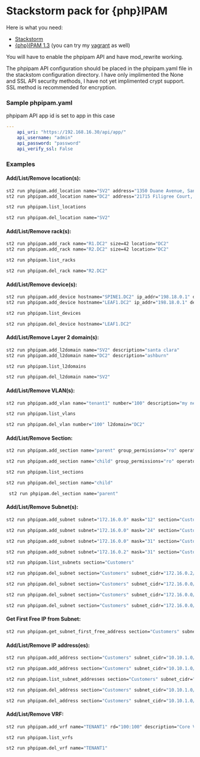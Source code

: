 Stackstorm pack for {php}IPAM
======


Here is what you need:

  - [Stackstorm](https://docs.stackstorm.com/install/index.html#installation)
  - [{php}IPAM 1.3](http://phpipam.net/documents/download-phpipam/) (you can try my [vagrant](https://github.com/efenian/phpipamvagrant) as well)

You will have to enable the phpipam API and have mod_rewrite working.

The phpipam API configuration should be placed in the phpipam.yaml file in the stackstom configuration directory.  I have only implimented the None and SSL API security methods, I have not yet implimented crypt support.  SSL method is recommended for encryption.

### Sample phpipam.yaml

phpipam API app id is set to app in this case


```yaml
---
    api_uri: "https://192.168.16.30/api/app/"
    api_username: "admin"
    api_password: "password"
    api_verify_ssl: False
```

### Examples

#### Add/List/Remove location(s):

```sh
st2 run phpipam.add_location name="SV2" address="1350 Duane Avenue, Santa Clara, CA 95054"
st2 run phpipam.add_location name="DC2" address="21715 Filigree Court, Ashburn, VA 20147"
```

```sh
st2 run phpipam.list_locations
```

```sh
st2 run phpipam.del_location name="SV2"
```

#### Add/List/Remove rack(s):

```sh
st2 run phpipam.add_rack name="R1.DC2" size=42 location="DC2"
st2 run phpipam.add_rack name="R2.DC2" size=42 location="DC2"
```

```sh
st2 run phpipam.list_racks
```

```sh
st2 run phpipam.del_rack name="R2.DC2"
```

#### Add/List/Remove device(s):

```sh
st2 run phpipam.add_device hostname="SPINE1.DC2" ip_addr="198.18.0.1" devicetype="Switch" rack="R1.DC2" rack_size="2" rack_start="41" location="DC2" sections="Customers;IPv6"
st2 run phpipam.add_device hostname="LEAF1.DC2" ip_addr="198.18.0.1" devicetype="Switch" rack="R1.DC2" rack_size="2" rack_start="39" location="DC2" sections="Customers;IPv6"
```

```sh
st2 run phpipam.list_devices
```

```sh
st2 run phpipam.del_device hostname="LEAF1.DC2"
```

#### Add/List/Remove Layer 2 domain(s):

```sh
st2 run phpipam.add_l2domain name="SV2" description="santa clara"
st2 run phpipam.add_l2domain name="DC2" description="ashburn"
```

```sh
st2 run phpipam.list_l2domains
```

```sh
st2 run phpipam.del_l2domain name="SV2"
```

#### Add/List/Remove VLAN(s):

```sh
st2 run phpipam.add_vlan name="tenant1" number="100" description="my new tenant vlan" l2domain="DC2"
```

```sh
st2 run phpipam.list_vlans
```

```sh
st2 run phpipam.del_vlan number="100" l2domain="DC2"
```

#### Add/List/Remove Section:

```sh
st2 run phpipam.add_section name="parent" group_permissions="ro" operator_permissions="rw"
```

```sh
st2 run phpipam.add_section name="child" group_permissions="ro" operator_permissions="rw" master_section="parent"
```

```sh
st2 run phpipam.list_sections
```

```sh
st2 run phpipam.del_section name="child"
```

```sh
 st2 run phpipam.del_section name="parent"
```

#### Add/List/Remove Subnet(s):

```sh
st2 run phpipam.add_subnet subnet="172.16.0.0" mask="12" section="Customers" description="RFC1918 Space" group_permissions="ro" operator_permissions="rw"
```

```sh
st2 run phpipam.add_subnet subnet="172.16.0.0" mask="24" section="Customers" description="RFC1918 Space" group_permissions="ro" operator_permissions="rw" master_subnet="172.16.0.0/12"
```

```sh
st2 run phpipam.add_subnet subnet="172.16.0.0" mask="31" section="Customers" description="RFC1918 Space" group_permissions="ro" operator_permissions="rw" master_subnet="172.16.0.0/24"
```

```sh
st2 run phpipam.add_subnet subnet="172.16.0.2" mask="31" section="Customers" description="RFC1918 Space" group_permissions="ro" operator_permissions="rw" master_subnet="172.16.0.0/24"
```

```sh
st2 run phpipam.list_subnets section="Customers"
```

```sh
st2 run phpipam.del_subnet section="Customers" subnet_cidr="172.16.0.2/31"
```

```sh
st2 run phpipam.del_subnet section="Customers" subnet_cidr="172.16.0.0/31"
```

```sh
st2 run phpipam.del_subnet section="Customers" subnet_cidr="172.16.0.0/24"
```

```sh
st2 run phpipam.del_subnet section="Customers" subnet_cidr="172.16.0.0/12"
```

#### Get First Free IP from Subnet:

```sh
st2 run phpipam.get_subnet_first_free_address section="Customers" subnet_cidr="10.10.1.0/24"
```

#### Add/List/Remove IP address(es):

```sh
st2 run phpipam.add_address section="Customers" subnet_cidr="10.10.1.0/24" ip_addr="10.10.1.1" hostname="TE-1/0/1.CoreSwitch" description="TE-1/0/1" is_gateway="0" tag="Used" mac="aa:bb:cc:dd:ee:f1" owner="infra" device="CoreSwitch" note="test"
```

```sh
st2 run phpipam.add_address section="Customers" subnet_cidr="10.10.1.0/24" ip_addr="10.10.1.2" hostname="TE-1/0/2.CoreSwitch" description="TE-1/0/2" is_gateway="0" tag="Used" mac="aa:bb:cc:dd:ee:f2" owner="infra" device="CoreSwitch" note="test"
```

```sh
st2 run phpipam.list_subnet_addresses section="Customers" subnet_cidr="10.10.1.0/24"
```

```sh
st2 run phpipam.del_address section="Customers" subnet_cidr="10.10.1.0/24" ip_addr="10.10.1.1"
```

```sh
st2 run phpipam.del_address section="Customers" subnet_cidr="10.10.1.0/24" ip_addr="10.10.1.2"
```

#### Add/List/Remove VRF:

```sh
st2 run phpipam.add_vrf name="TENANT1" rd="100:100" description="Core VRF" sections="Customers;IPv6"
```

```sh
st2 run phpipam.list_vrfs
```

```sh
st2 run phpipam.del_vrf name="TENANT1"
```

